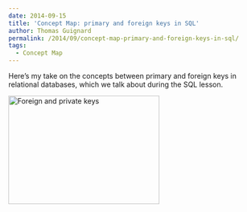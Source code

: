```yaml
---
date: 2014-09-15
title: 'Concept Map: primary and foreign keys in SQL'
author: Thomas Guignard
permalink: /2014/09/concept-map-primary-and-foreign-keys-in-sql/
tags:
  - Concept Map
---
```

Here&#8217;s my take on the concepts between primary and foreign keys in relational databases, which we talk about during the SQL lesson.

[<img class="size-medium wp-image-8653 alignnone" alt="Foreign and private keys" src="http://teaching.software-carpentry.org/wp-content/uploads/2014/09/sc-conceptmap-300x216.png" width="300" height="216" />][1]

 [1]: http://teaching.software-carpentry.org/wp-content/uploads/2014/09/sc-conceptmap.png
